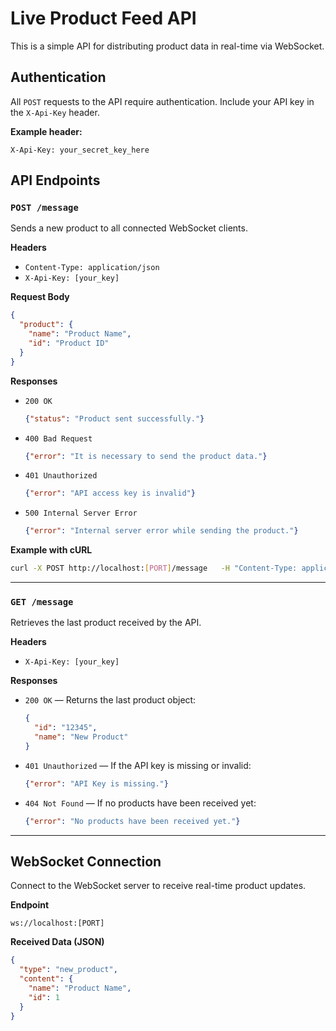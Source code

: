 # Live Product Feed API

This is a simple API for distributing product data in real-time via WebSocket.

## Authentication

All `POST` requests to the API require authentication. Include your API key in the `X-Api-Key` header.

**Example header:**
```http
X-Api-Key: your_secret_key_here
```

## API Endpoints

### `POST /message`

Sends a new product to all connected WebSocket clients.

**Headers**
- `Content-Type: application/json`
- `X-Api-Key: [your_key]`

**Request Body**
```json
{
  "product": {
    "name": "Product Name",
    "id": "Product ID"
  }
}
```

**Responses**
- `200 OK`  
  ```json
  {"status": "Product sent successfully."}
  ```
- `400 Bad Request`  
  ```json
  {"error": "It is necessary to send the product data."}
  ```
- `401 Unauthorized`  
  ```json
  {"error": "API access key is invalid"}
  ```
- `500 Internal Server Error`  
  ```json
  {"error": "Internal server error while sending the product."}
  ```

**Example with cURL**
```bash
curl -X POST http://localhost:[PORT]/message   -H "Content-Type: application/json"   -H "X-Api-Key: [your_key]"   -d '{"product": {"name": "Laptop", "id": 1}}'
```

---

### `GET /message`

Retrieves the last product received by the API.

**Headers**
- `X-Api-Key: [your_key]`

**Responses**
- `200 OK` — Returns the last product object:
  ```json
  {
    "id": "12345",
    "name": "New Product"
  }
  ```
- `401 Unauthorized` — If the API key is missing or invalid:
  ```json
  {"error": "API Key is missing."}
  ```
- `404 Not Found` — If no products have been received yet:
  ```json
  {"error": "No products have been received yet."}
  ```

---

## WebSocket Connection

Connect to the WebSocket server to receive real-time product updates.

**Endpoint**
```
ws://localhost:[PORT]
```

**Received Data (JSON)**
```json
{
  "type": "new_product",
  "content": {
    "name": "Product Name",
    "id": 1
  }
}
```
